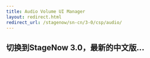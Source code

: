 ```yaml
---
title: Audio Volume UI Manager
layout: redirect.html
redirect_url: /stagenow/sn-cn/3-0/csp/audio/
---
```


## 切换到StageNow 3.0，最新的中文版...

